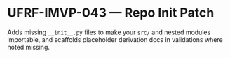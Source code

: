 # UFRF-IMVP-043 — Repo Init Patch

Adds missing `__init__.py` files to make your `src/` and nested modules importable,
and scaffolds placeholder derivation docs in validations where noted missing.
